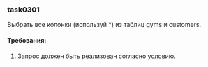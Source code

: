 
### task0301

Выбрать все колонки (используй *) из таблиц gyms и customers.


#### Требования:
1.	Запрос должен быть реализован согласно условию.

